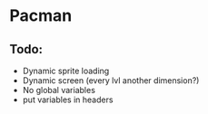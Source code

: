 # Pacman

## Todo:
- Dynamic sprite loading
- Dynamic screen (every lvl another dimension?)
- No global variables
- put variables in headers